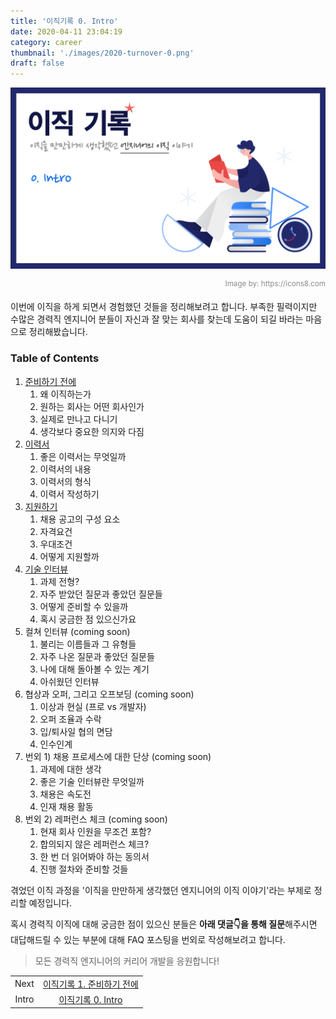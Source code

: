 ```yaml
---
title: '이직기록 0. Intro'
date: 2020-04-11 23:04:19
category: career
thumbnail: './images/2020-turnover-0.png'
draft: false
---
```


![2020-turnover-0](./images/2020-turnover-0.png)

<div style="opacity: 0.5" align="right">
    <sup>Image by: <a>https://icons8.com</a></sup>
</div>

이번에 이직을 하게 되면서 경험했던 것들을 정리해보려고 합니다. 부족한 필력이지만 수많은 경력직 엔지니어 분들이 자신과 잘 맞는 회사를 찾는데 도움이 되길 바라는 마음으로 정리해봤습니다.

### Table of Contents

1. [준비하기 전에](https://jbee.io/career/2020-turnover-1/)
   1. 왜 이직하는가
   2. 원하는 회사는 어떤 회사인가
   3. 실제로 만나고 다니기
   4. 생각보다 중요한 의지와 다짐
2. [이력서](https://jbee.io/career/2020-turnover-2/)
   1. 좋은 이력서는 무엇일까
   2. 이력서의 내용
   3. 이력서의 형식
   4. 이력서 작성하기
3. [지원하기](https://jbee.io/career/2020-turnover-3/)
   1. 채용 공고의 구성 요소
   2. 자격요건
   3. 우대조건
   4. 어떻게 지원할까
4. [기술 인터뷰](https://jbee.io/career/2020-turnover-4/)
   1. 과제 전형?
   2. 자주 받았던 질문과 좋았던 질문들
   3. 어떻게 준비할 수 있을까
   4. 혹시 궁금한 점 있으신가요
5. 컬쳐 인터뷰 (coming soon)
   1. 불리는 이름들과 그 유형들
   2. 자주 나온 질문과 좋았던 질문들
   3. 나에 대해 돌아볼 수 있는 계기
   4. 아쉬웠던 인터뷰
6. 협상과 오퍼, 그리고 오프보딩 (coming soon)
   1. 이상과 현실 (프로 vs 개발자)
   2. 오퍼 조율과 수락
   3. 입/퇴사일 협의 면담
   4. 인수인계
7. 번외 1) 채용 프로세스에 대한 단상 (coming soon)
   1. 과제에 대한 생각
   2. 좋은 기술 인터뷰란 무엇일까
   3. 채용은 속도전
   4. 인재 채용 활동
8. 번외 2) 레퍼런스 체크 (coming soon)
   1. 현재 회사 인원을 무조건 포함?
   2. 합의되지 않은 레퍼런스 체크?
   3. 한 번 더 읽어봐야 하는 동의서
   4. 진행 절차와 준비할 것들

겪었던 이직 과정을 '이직을 만만하게 생각했던 엔지니어의 이직 이야기'라는 부제로 정리할 예정입니다.

혹시 경력직 이직에 대해 궁금한 점이 있으신 분들은 **아래 댓글👇을 통해 질문**해주시면 대답해드릴 수 있는 부분에 대해 FAQ 포스팅을 번외로 작성해보려고 합니다.

> 모든 경력직 엔지니어의 커리어 개발을 응원합니다!

|       |                                                                      |
| :---: | :------------------------------------------------------------------: |
| Next  | [이직기록 1. 준비하기 전에](https://jbee.io/career/2020-turnover-1/) |
| Intro |     [이직기록 0. Intro](https://jbee.io/career/2020-turnover-0/)     |
